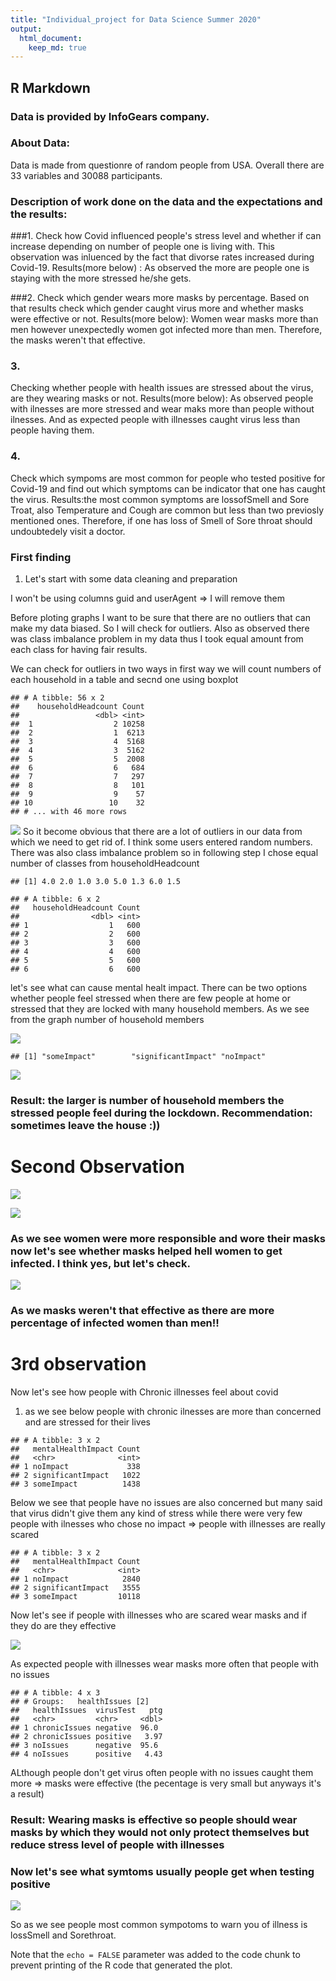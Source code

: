 ```yaml
---
title: "Individual_project for Data Science Summer 2020"
output: 
  html_document:
    keep_md: true
---
```




## R Markdown




### Data is provided by InfoGears company.

### About Data:
Data is made from questionre of random people from USA. Overall there are 33 variables and 30088 participants.

### Description of work done on the data and the expectations and the results:

###1.
Check how Covid influenced people's stress level and whether if can increase depending on number of people one is living with. This observation was inluenced by the fact that divorse rates increased during Covid-19.
Results(more below) : As observed the more are people one is staying with the more stressed he/she gets.

###2.
Check which gender wears more masks by percentage. Based on that results check which gender caught virus more and whether masks were effective or not.
Results(more below): Women wear masks more than men however unexpectedly women got infected more than men. Therefore, the masks weren't that effective.


### 3.
Checking whether people with health issues are stressed about the virus, are they wearing masks or not.
Results(more below): As observed people with ilnesses are more stressed and wear maks more than people without ilnesses. And as expected people with illnesses caught virus less than people having them.
### 4.
Check which sympoms are most common for people who tested positive for Covid-19 and find out which symptoms can be indicator that one has caught the virus.
Results:the most common symptoms are lossofSmell and Sore Troat, also Temperature and Cough are common but less than two previosly mentioned ones. Therefore, if one has loss of Smell of Sore throat should undoubtedely visit a doctor.

### First finding

1. Let's start with some data cleaning and preparation

I won't be using columns guid and userAgent => I will remove them






Before ploting graphs I want to be sure that there are no outliers that can make my data biased. So I will check for outliers. Also as observed there was class imbalance problem in my data thus I took equal amount from each class for having fair results.


We can check for outliers in two ways in first way we will count numbers of each household in a table and secnd  one using boxplot


```
## # A tibble: 56 x 2
##    householdHeadcount Count
##                 <dbl> <int>
##  1                  2 10258
##  2                  1  6213
##  3                  4  5168
##  4                  3  5162
##  5                  5  2008
##  6                  6   684
##  7                  7   297
##  8                  8   101
##  9                  9    57
## 10                 10    32
## # ... with 46 more rows
```
![](Covid_data_analysis_files/figure-html/unnamed-chunk-6-1.png)<!-- -->
So it become obvious that there are a lot of outliers in our data from which we need to get rid of. I think some users entered random numbers. There was also class imbalance problem so in following step I chose equal number of classes from householdHeadcount

```
## [1] 4.0 2.0 1.0 3.0 5.0 1.3 6.0 1.5
```

```
## # A tibble: 6 x 2
##   householdHeadcount Count
##                <dbl> <int>
## 1                  1   600
## 2                  2   600
## 3                  3   600
## 4                  4   600
## 5                  5   600
## 6                  6   600
```
 let's see what can cause mental healt impact. There can be two options whether people feel stressed when there are few people at home or stressed that they are locked with many household members.
As we see from the graph number of household members

![](Covid_data_analysis_files/figure-html/unnamed-chunk-8-1.png)<!-- -->

```
## [1] "someImpact"        "significantImpact" "noImpact"
```

![](Covid_data_analysis_files/figure-html/unnamed-chunk-9-1.png)<!-- -->
### Result: the larger is number of household members the stressed people feel during the lockdown. Recommendation: sometimes leave the house :))



# Second Observation


![](Covid_data_analysis_files/figure-html/unnamed-chunk-10-1.png)<!-- -->


![](Covid_data_analysis_files/figure-html/unnamed-chunk-11-1.png)<!-- -->
### As we see women were more responsible and wore their masks now let's see whether masks helped hell women to get infected. I think yes, but let's check.
![](Covid_data_analysis_files/figure-html/unnamed-chunk-12-1.png)<!-- -->

### As we masks weren't that effective as there are more percentage of  infected women than men!!

# 3rd observation

Now let's see how people with Chronic illnesses feel about covid
1. as we see below people with chronic ilnesses are more than concerned and are stressed for their lives

```
## # A tibble: 3 x 2
##   mentalHealthImpact Count
##   <chr>              <int>
## 1 noImpact             338
## 2 significantImpact   1022
## 3 someImpact          1438
```
Below we see that people have no issues are also concerned but many said that virus didn't give them any kind of stress while there were very few people with ilnesses who chose no impact => people with illnesses are really scared 

```
## # A tibble: 3 x 2
##   mentalHealthImpact Count
##   <chr>              <int>
## 1 noImpact            2840
## 2 significantImpact   3555
## 3 someImpact         10118
```
Now let's see if people with illnesses who are scared wear masks and if they do are they effective

![](Covid_data_analysis_files/figure-html/unnamed-chunk-15-1.png)<!-- -->

As expected people with illnesses wear masks more often that people with no issues


```
## # A tibble: 4 x 3
## # Groups:   healthIssues [2]
##   healthIssues  virusTest   ptg
##   <chr>         <chr>     <dbl>
## 1 chronicIssues negative  96.0 
## 2 chronicIssues positive   3.97
## 3 noIssues      negative  95.6 
## 4 noIssues      positive   4.43
```
ALthough people don't get virus often people with no issues caught them more => masks were effective (the pecentage is very small but anyways it's a result)

### Result: Wearing masks is effective so people should wear masks by which they would not only protect themselves but reduce stress level of people with illnesses

### Now let's see what symtoms usually people get when testing positive

![](Covid_data_analysis_files/figure-html/unnamed-chunk-17-1.png)<!-- -->


So as we see people most common sympotoms to warn you of illness is lossSmell and Sorethroat.

Note that the `echo = FALSE` parameter was added to the code chunk to prevent printing of the R code that generated the plot.
